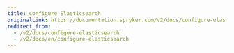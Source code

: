 ```yaml
---
title: Configure Elasticsearch
originalLink: https://documentation.spryker.com/v2/docs/configure-elasticsearch
redirect_from:
  - /v2/docs/configure-elasticsearch
  - /v2/docs/en/configure-elasticsearch
---
```




